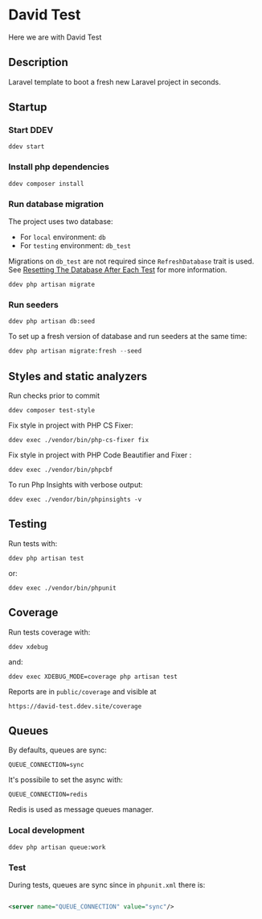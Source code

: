 # David Test

Here we are with David Test



## Description

Laravel template to boot a fresh new Laravel project in seconds.

## Startup

### Start DDEV

```shell
ddev start
```

### Install php dependencies

```shell
ddev composer install
```

### Run database migration

The project uses two database:

* For `local` environment: `db`
* For `testing` environment: `db_test`

Migrations on `db_test` are not required since `RefreshDatabase` trait is used.
See [Resetting The Database After Each Test](https://laravel.com/docs/5.7/database-testing#resetting-the-database-after-each-test)
for more information.

```shell
ddev php artisan migrate
```

### Run seeders

```shell
ddev php artisan db:seed
```

To set up a fresh version of database and run seeders at the same time:

```php
ddev php artisan migrate:fresh --seed
```

## Styles and static analyzers

Run checks prior to commit

```shell
ddev composer test-style
```

Fix style in project with PHP CS Fixer:

```shell
ddev exec ./vendor/bin/php-cs-fixer fix
```

Fix style in project with PHP Code Beautifier and Fixer :

```shell
ddev exec ./vendor/bin/phpcbf
```

To run Php Insights with verbose output:

```shell
ddev exec ./vendor/bin/phpinsights -v
```

## Testing

Run tests with:

```shell
ddev php artisan test
```

or:

```shell
ddev exec ./vendor/bin/phpunit
```

## Coverage

Run tests coverage with:

```shell
ddev xdebug
```

and:

```shell
ddev exec XDEBUG_MODE=coverage php artisan test
```

Reports are in `public/coverage` and visible at

```
https://david-test.ddev.site/coverage
```

## Queues

By defaults, queues are sync:

```dotenv
QUEUE_CONNECTION=sync
```

It's possibile to set the async with:

```dotenv
QUEUE_CONNECTION=redis
```

Redis is used as message queues manager.

### Local development

```shell
ddev php artisan queue:work
```

### Test

During tests, queues are sync since in  `phpunit.xml` there is:

```xml

<server name="QUEUE_CONNECTION" value="sync"/>
```
